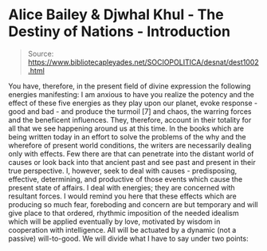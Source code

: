 # Alice Bailey & Djwhal Khul - The Destiny of Nations - Introduction

> Source: https://www.bibliotecapleyades.net/SOCIOPOLITICA/desnat/dest1002.html

You have, therefore, in the present field of divine expression the following energies manifesting:
I am anxious to have you realize the potency and the effect of these five energies as they play upon our planet, evoke response - good and bad - and produce the turmoil [7] and chaos, the warring forces and the beneficent influences. They, therefore, account in their totality for all that we see happening around us at this time. In the books which are being written today in an effort to solve the problems of the why and the wherefore of present world conditions, the writers are necessarily dealing only with effects. Few there are that can penetrate into the distant world of causes or look back into that ancient past and see past and present in their true perspective. I, however, seek to deal with causes - predisposing, effective, determining, and productive of those events which cause the present state of affairs. I deal with energies; they are concerned with resultant forces. I would remind you here that these effects which are producing so much fear, foreboding and concern are but temporary and will give place to that ordered, rhythmic imposition of the needed idealism which will be applied eventually by love, motivated by wisdom in cooperation with intelligence. All will be actuated by a dynamic (not a passive) will-to-good.
We will divide what I have to say under two points:
